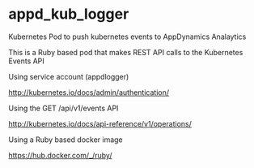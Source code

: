 # appd_kub_logger
Kubernetes Pod to push kubernetes events to AppDynamics Analaytics

This is a Ruby based pod that makes REST API calls to the Kubernetes Events API

Using service account (appdlogger)

http://kubernetes.io/docs/admin/authentication/

Using the GET /api/v1/events API

http://kubernetes.io/docs/api-reference/v1/operations/

Using a Ruby based docker image

https://hub.docker.com/_/ruby/

